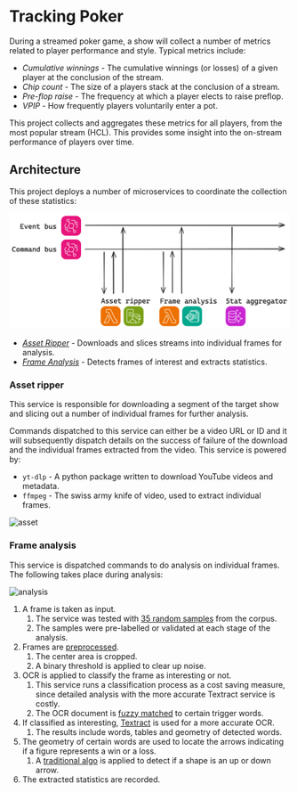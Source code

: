 # Tracking Poker

During a streamed poker game, a show will collect a number of metrics related to player performance and style. Typical
metrics include:

-   _Cumulative winnings_ - The cumulative winnings (or losses) of a given player at the conclusion of the stream.
-   _Chip count_ - The size of a players stack at the conclusion of a stream.
-   _Pre-flop raise_ - The frequency at which a player elects to raise preflop.
-   _VPIP_ - How frequently players voluntarily enter a pot.

This project collects and aggregates these metrics for all players, from the most popular stream (HCL). This provides
some insight into the on-stream performance of players over time.

## Architecture

This project deploys a number of microservices to coordinate the collection of these statistics:

![diagram](./docs/00-09%20System/01%20Images/arch-diagram.png)

-   _[Asset Ripper](./asset-ripper/src/)_ - Downloads and slices streams into individual frames for analysis.
-   _[Frame Analysis](./frame-analysis/src)_ - Detects frames of interest and extracts statistics.

### Asset ripper

This service is responsible for downloading a segment of the target show and slicing out a number of individual frames
for further analysis.

Commands dispatched to this service can either be a video URL or ID and it will subsequently
dispatch details on the success of failure of the download and the individual frames extracted from the video. This
service is powered by:

-   `yt-dlp` - A python package written to download YouTube videos and metadata.
-   `ffmpeg` - The swiss army knife of video, used to extract individual frames.

![asset](./docs/00-09%20System/01%20Images/example-rip.png)

### Frame analysis

This service is dispatched commands to do analysis on individual frames. The following takes place during
analysis:

![analysis](./docs/00-09%20System/01%20Images/analysis.png)

1. A frame is taken as input.
    1. The service was tested with [35 random samples](./frame-analysis/src/__fixtures__/frames/) from the corpus.
    2. The samples were pre-labelled or validated at each stage of the analysis.
2. Frames are [preprocessed](./frame-analysis/src/preprocess/).
    1. The center area is cropped.
    2. A binary threshold is applied to clear up noise.
3. OCR is applied to classify the frame as interesting or not.
    1. This service runs a classification process as a cost saving measure, since detailed analysis with the more
       accurate Textract service is costly.
    2. The OCR document is [fuzzy matched](./frame-analysis/src/classify/triggerWordsFoundInDocument.ts) to certain trigger words.
4. If classified as interesting, [Textract](https://aws.amazon.com/textract/) is used for a more accurate OCR.
    1. The results include words, tables and geometry of detected words.
5. The geometry of certain words are used to locate the arrows indicating if a figure represents a win or a loss.
    1. A [traditional algo](./frame-analysis/src/stats/up-down/) is applied to detect if a shape is an up or down arrow.
6. The extracted statistics are recorded.
